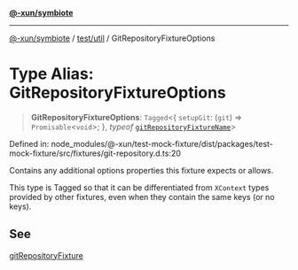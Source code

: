[**@-xun/symbiote**](../../../README.md)

***

[@-xun/symbiote](../../../README.md) / [test/util](../README.md) / GitRepositoryFixtureOptions

# Type Alias: GitRepositoryFixtureOptions

> **GitRepositoryFixtureOptions**: `Tagged`\<\{ `setupGit`: (`git`) => `Promisable`\<`void`\>; \}, *typeof* [`gitRepositoryFixtureName`](../variables/gitRepositoryFixtureName.md)\>

Defined in: node\_modules/@-xun/test-mock-fixture/dist/packages/test-mock-fixture/src/fixtures/git-repository.d.ts:20

Contains any additional options properties this fixture expects or allows.

This type is Tagged so that it can be differentiated from `XContext`
types provided by other fixtures, even when they contain the same keys (or no
keys).

## See

[gitRepositoryFixture](../functions/gitRepositoryFixture.md)
